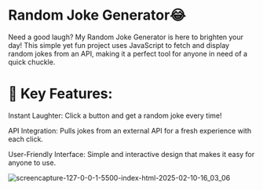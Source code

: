 <h1>Random Joke Generator😂</h1>

Need a good laugh? My Random Joke Generator is here to brighten your day! This simple yet fun project uses JavaScript to fetch and display random jokes from an API, making it a perfect tool for anyone in need of a quick chuckle.

<h1>🎉 Key Features:</h1>
<p>Instant Laughter: Click a button and get a random joke every time!</p>
<p>API Integration: Pulls jokes from an external API for a fresh experience with each click.</p>
<p>User-Friendly Interface: Simple and interactive design that makes it easy for anyone to use.</p>



![screencapture-127-0-0-1-5500-index-html-2025-02-10-16_03_06](https://github.com/user-attachments/assets/bbc4ee6b-867c-4d29-b688-8826b65962c1)



